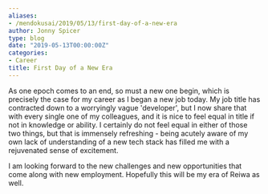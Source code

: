 ```yaml
---
aliases:
- /mendokusai/2019/05/13/first-day-of-a-new-era
author: Jonny Spicer
type: blog
date: "2019-05-13T00:00:00Z"
categories:
- Career
title: First Day of a New Era
---
```

As one epoch comes to an end, so must a new one begin, which is precisely the case for my career as I began a new job today.
My job title has contracted down to a worryingly vague 'developer', but I now share that with every single one of my colleagues,
and it is nice to feel equal in title if not in knowledge or ability. I certainly do not feel equal in either of those two things,
but that is immensely refreshing - being acutely aware of my own lack of understanding of a new tech stack has filled me with a
rejuvenated sense of excitement.

I am looking forward to the new challenges and new opportunities that come along with new employment. Hopefully this will be my era
of Reiwa as well.
